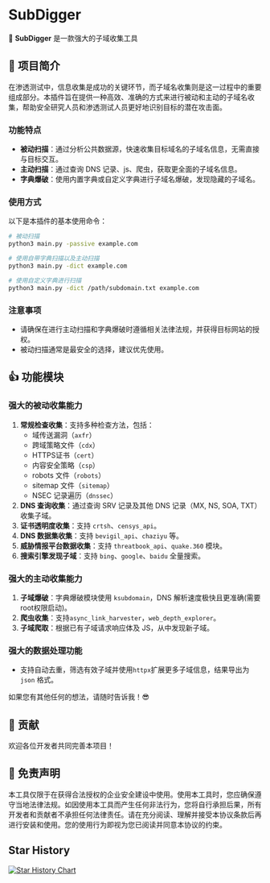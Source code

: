 # SubDigger

👊 **SubDigger** 是一款强大的子域收集工具

## 🎉 项目简介

在渗透测试中，信息收集是成功的关键环节，而子域名收集则是这一过程中的重要组成部分。本插件旨在提供一种高效、准确的方式来进行被动和主动的子域名收集，帮助安全研究人员和渗透测试人员更好地识别目标的潜在攻击面。

### 功能特点

- **被动扫描**：通过分析公共数据源，快速收集目标域名的子域名信息，无需直接与目标交互。
- **主动扫描**：通过查询 DNS 记录、js、爬虫，获取更全面的子域名信息。
- **字典爆破**：使用内置字典或自定义字典进行子域名爆破，发现隐藏的子域名。

### 使用方式

以下是本插件的基本使用命令：

```bash
# 被动扫描
python3 main.py -passive example.com 

# 使用自带字典扫描以及主动扫描
python3 main.py -dict example.com 

# 使用自定义字典进行扫描
python3 main.py -dict /path/subdomain.txt example.com 
```

### 注意事项

- 请确保在进行主动扫描和字典爆破时遵循相关法律法规，并获得目标网站的授权。
- 被动扫描通常是最安全的选择，建议优先使用。

## 👍 功能模块

### 强大的被动收集能力

1. **常规检查收集**：支持多种检查方法，包括：
   - 域传送漏洞（`axfr`）
   - 跨域策略文件（`cdx`）
   - HTTPS证书（`cert`）
   - 内容安全策略（`csp`）
   - robots 文件（`robots`）
   - sitemap 文件（`sitemap`）
   - NSEC 记录遍历（`dnssec`）
2. **DNS 查询收集**：通过查询 SRV 记录及其他 DNS 记录（MX, NS, SOA, TXT）收集子域。
3. **证书透明度收集**：支持 `crtsh`、`censys_api`。
4. **DNS 数据集收集**：支持 `bevigil_api`、`chaziyu` 等。
5. **威胁情报平台数据收集**：支持 `threatbook_api`、`quake.360` 模块。
6. **搜索引擎发现子域**：支持 `bing`、`google`、`baidu` 全量搜索。

### 强大的主动收集能力

1. **子域爆破**：字典爆破模块使用 `ksubdomain`，DNS 解析速度极快且更准确(需要root权限启动)。
2. **爬虫收集**：支持`async_link_harvester`，`web_depth_explorer`。
3. **子域爬取**：根据已有子域请求响应体及 JS，从中发现新子域。

### 强大的数据处理功能

- 支持自动去重，筛选有效子域并使用`httpx`扩展更多子域信息，结果导出为 `json` 格式。

如果您有其他任何的想法，请随时告诉我！😎

## 🙏 贡献

欢迎各位开发者共同完善本项目！

## 📜 免责声明

本工具仅限于在获得合法授权的企业安全建设中使用。使用本工具时，您应确保遵守当地法律法规。如因使用本工具而产生任何非法行为，您将自行承担后果，所有开发者和贡献者不承担任何法律责任。请在充分阅读、理解并接受本协议条款后再进行安装和使用。您的使用行为即视为您已阅读并同意本协议的约束。

## Star History

[![Star History Chart](https://api.star-history.com/svg?repos=GkaMei/SubDigger&type=Date)](https://star-history.com/#GkaMei/SubDigger&Date)
